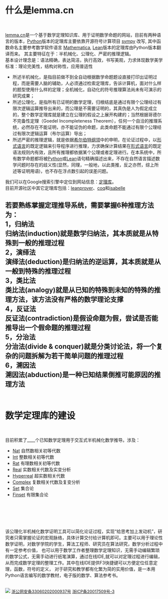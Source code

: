 # 什么是lemma.cn
  <br>

[lemma.cn](../index.php)是一个基于数学定理知识库、用于证明数学命题的网站，目前有两种语言的版本，[Python](https://github.com/cosmosZhou/axiom/tree/master)版本的定理库主要依靠开源符号计算项目 
[sympy](https://github.com/sympy/sympy) 改写, 其中函数命名主要参考数学软件语言
[Mathematica](https://reference.wolfram.com/language/index.html.en?source=footer), [Lean](https://github.com/cosmosZhou/axiom/tree/main)版本的定理库由Python版本翻译而来。 
其主要特征在于：半机械化、公理化、严密的推理逻辑。  
基本设计理念是：语法精确，表达简洁，执行高效，书写美观，力求体现数学美学标准：理论完美性，结构对称性，应用普适性
	
	
* 所述半机械化，是指目前做不到全自动根据数学命题题设直接打印出证明过程，而是需要人脑的辅助，人必须通过检索定理库，告诉计算机，面对什么样的题型使用什么样的定理；全机械化，自动化的符号推理算法尚未有可演示的研究成果；
* 所述公理化，是指所有已证明的数学定理，归根结底是通过有限个公理经过有限次逻辑运算推导出来的，而公理是不需要证明的，其真伪是人为假定成立的，整个数学定理库就是建立在公理的假设之上展开构建的；当然根据哥德尔不完备性定理（Goedel Incompleteness Theorem），任何一个自洽的推理系统，必然存在不能证明，亦不能证伪的命题，此类命题不能通过有限个公理经过有限次逻辑运算（布尔运算）导出；
* 所述严密的推理逻辑，就是依据[希尔伯特纲领](https://en.wikipedia.org/wiki/Hilbert%27s_program)中的申明，在论证过程中，以[形式语言](https://en.wikipedia.org/wiki/Formal_language)的既定逻辑来引导程序进行推理，力求确保计算结果在[形式语言](https://en.wikipedia.org/wiki/Formal_language)的既定语法规则内有效，且所有推理都依据某个公理或者定理进行。在本系统中，所有数学命题都将被[Python](https://www.python.org/)或[Lean](https://lean-lang.org/)语句精确描述出来，不存在自然语言描述数学问题时存在的歧义性(显然，同理，一般地，以此类推，反之亦然，综上所述等证明用语)，也不存在浮点数引起的误差问题。  

我们可以在Google搜索引擎中定位到网站信息：[定理库](https://www.google.com.hk/search?q=%E5%AE%9A%E7%90%86%E5%BA%93)。  
目前开源社区中其它定理库包括：[leanprover](https://leanprover-community.github.io/mathlib4_docs/Mathlib/Algebra/Algebra/Basic.html)、[coq](https://github.com/coq/coq)和[isabelle](https://isabelle.in.tum.de/)


若要熟练掌握定理推导系统，需要掌握6种推理方法为：  
1，归纳法  
归纳法(induction)就是数学归纳法，其本质就是从特殊到一般的推理过程  
2，演绎法  
演绎法(deduction)是归纳法的逆运算，其本质就是从一般到特殊的推理过程  
3，类比法  
类比法(analogy)就是从已知的特殊到未知的特殊的推理方法，该方法没有严格的数学理论支撑  
4，反证法  
反证法(contradiction)是假设命题为假，尝试是否能推导出一个假命题的推理过程  
5，分治法  
分治法(divide & conquer)就是分类讨论法，将一个复杂的问题拆解为若干简单问题的推理过程  
6，溯因法  
溯因法(abduction)是一种已知结果倒推可能原因的推理方法
<br><br>
------


# 数学定理库的建设
  <br>
  
目前积累了<label id=count>____</label>个已知数学定理用于交互式半机械化数学推导。涉及：	
	
* [Nat](../?module=Nat) 自然数相关初等代数
* [Int](../?module=Int) 整数相关初等代数
* [Rat](../?module=Rat) 有理数相关初等代数
* [Real](../?module=Real) 实数相关代数及实变分析
* [Hyperreal](../?module=Real) 超实数相关代数
* [Complex](../?module=Real) 复数相关代数及复变分析
* [Set](../?module=Set) 集合论
* [Finset](../?module=Set) 有限集合论

<br><br>
-------
该公理化半机械化数学证明工具可以简化论证过程，实现“给思考加上发动机”，研究者只需掌握论证的宏观脉络，具体计算交付给计算机即可。主要可以用于理论性数学证明，对数学学院的学生，算法工程师、研究员在算法研究，数学分析过程中有一定参考价值，
也可以用于数学工作者整理数学定理知识，无需手动编辑繁琐的数学公式，无需手动进行纸笔演算，通过在线IDE,就可以对定理过程进行编辑，从而完成数学定理的整理工作。其中在线IDE提供F3快捷键可以方便定位任意定理，函数，符号的定义，
对于研究和教学都有化繁为简的实用价值，是一本用Python语言编写的数学教材，电子版的数学、算法参考书。
<br><br>

![](png/national_emblem.png)
[<font size=2>浙公网安备33060202000937号</font>](http://www.beian.gov.cn/portal/registerSystemInfo?recordcode=33060202000937)
[<font size=2>浙ICP备20017509号-3</font>](https://beian.miit.gov.cn/)

<script type=module>
	$('#count').innerHTML = await get("../php/request/count.php");
</script>